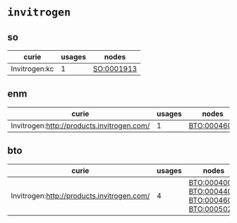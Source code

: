 # `invitrogen`

## so

| curie         |   usages | nodes                                                   |
|---------------|----------|---------------------------------------------------------|
| Invitrogen:kc |        1 | [SO:0001913](http://purl.obolibrary.org/obo/SO_0001913) |

## enm

| curie                                      |   usages | nodes                                                     |
|--------------------------------------------|----------|-----------------------------------------------------------|
| Invitrogen:http://products.invitrogen.com/ |        1 | [BTO:0004602](http://purl.obolibrary.org/obo/BTO_0004602) |

## bto

| curie                                      |   usages | nodes                                                                                                                                                                                                                                      |
|--------------------------------------------|----------|--------------------------------------------------------------------------------------------------------------------------------------------------------------------------------------------------------------------------------------------|
| Invitrogen:http://products.invitrogen.com/ |        4 | [BTO:0004002](http://purl.obolibrary.org/obo/BTO_0004002), [BTO:0004400](http://purl.obolibrary.org/obo/BTO_0004400), [BTO:0004602](http://purl.obolibrary.org/obo/BTO_0004602), [BTO:0005029](http://purl.obolibrary.org/obo/BTO_0005029) |

